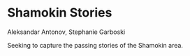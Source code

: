 # Shamokin Stories

Aleksandar Antonov, Stephanie Garboski

Seeking to capture the passing stories of the Shamokin area.




